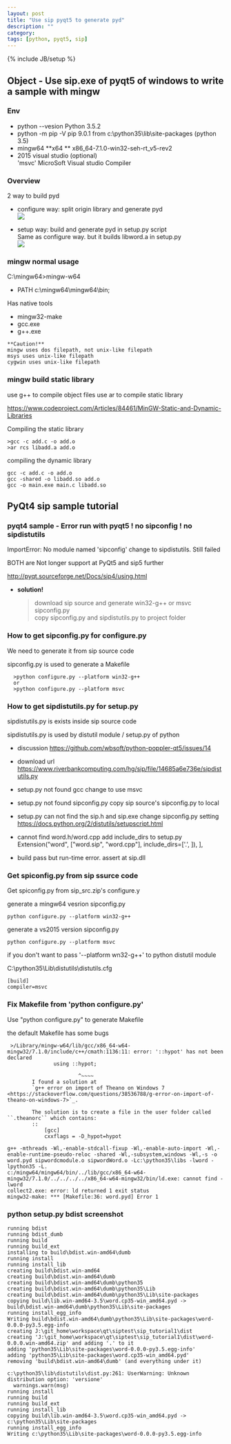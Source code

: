 ```yaml
---
layout: post
title: "Use sip pyqt5 to generate pyd"
description: ""
category: 
tags: [python, pyqt5, sip]
---
```

{% include JB/setup %}

## Object - Use sip.exe of pyqt5 of windows to write a sample with mingw 

### Env
+ python --vesion
  Python 3.5.2
+ python -m pip -V
  pip 9.0.1 from c:\python35\lib\site-packages (python 3.5)
+ mingw64 **x64 **
  x86_64-7.1.0-win32-seh-rt_v5-rev2
+ 2015 visual studio (optional)  
  'msvc' MicroSoft Visual studio Compiler
  
### Overview

2 way to build pyd

+ configure way: split origin library and generate pyd<br/>
![](/assets/screenshot/sip_pyqt5_configure.png)

+ setup way: build and generate pyd in setup.py script<br/>
Same as configure way. but it builds libword.a in setup.py<br/>
![](/assets/screenshot/sip_pyqt5_setup.png)
  
### mingw normal usage

C:\mingw64>mingw-w64
+ PATH c:\mingw64\mingw64\bin;

Has native tools 
+ mingw32-make
+ gcc.exe
+ g++.exe

```
**Caution!**
mingw uses dos filepath, not unix-like filepath
msys uses unix-like filepath
cygwin uses unix-like filepath
```

### mingw build static library
use g++ to compile object files
use ar to compile static library

https://www.codeproject.com/Articles/84461/MinGW-Static-and-Dynamic-Libraries

Compiling the static library
```
>gcc -c add.c -o add.o
>ar rcs libadd.a add.o
```

compiling the dynamic library
```
gcc -c add.c -o add.o
gcc -shared -o libadd.so add.o
gcc -o main.exe main.c libadd.so
```
## PyQt4 sip sample tutorial

### pyqt4 sample - Error run with pyqt5 ! no sipconfig ! no sipdistutils

ImportError: No module named 'sipconfig'
change to sipdistutils. Still failed

BOTH are Not longer support at PyQt5 and sip5 further

http://pyqt.sourceforge.net/Docs/sip4/using.html

+ **solution!**<br/>
  > download sip source and generate win32-g++ or msvc sipconfig.py<br/>
  > copy sipconfig.py and sipdistutils.py to project folder<br/>
  
### How to get sipconfig.py for configure.py 

We need to generate it from sip source code

sipconfig.py is used to generate a Makefile

```
  >python configure.py --platform win32-g++
  or
  >python configure.py --platform msvc
```
  
### How to get sipdistutils.py for setup.py

sipdistutils.py is exists inside sip source code

sipdistutils.py is used by distutil module / setup.py of python

+ discussion
  https://github.com/wbsoft/python-poppler-qt5/issues/14
+ download url
  https://www.riverbankcomputing.com/hg/sip/file/14685a6e736e/sipdistutils.py

+ setup.py not found gcc
change to use msvc
+ setup.py not found sipconfig.py
copy sip source's sipconfig.py to local
+ setup.py can not find the sip.h and sip.exe
change sipconfig.py setting
https://docs.python.org/2/distutils/setupscript.html
+ cannot find word.h/word.cpp
add  include_dirs to setup.py
    Extension("word", ["word.sip", "word.cpp"], include_dirs=['.', ]),
    ],
+ build pass but run-time error. assert at sip.dll


### Get spiconfig.py from sip ssurce code

Get spiconfig.py from sip_src.zip's configure.y

generate a mingw64 vesrion sipconfig.py
```
python configure.py --platform win32-g++
```

generate a vs2015 version sipconfig.py
```
python configure.py --platform msvc
```

if you don't want to pass '--platform wn32-g++' to python distutil module

C:\python35\Lib\distutils\distutils.cfg
```
[build]
compiler=msvc
```

### Fix Makefile from 'python configure.py'

Use "python configure.py" to generate Makefile

the default Makefile has some bugs


```
 >/Library/mingw-w64/lib/gcc/x86_64-w64-mingw32/7.1.0/include/c++/cmath:1136:11: error: '::hypot' has not been declared
               using ::hypot;
        
                       ^~~~~
        I found a solution at
        `g++ error on import of Theano on Windows 7 <https://stackoverflow.com/questions/38536788/g-error-on-import-of-theano-on-windows-7>`_.

        The solution is to create a file in the user folder called ``.theanorc`` which contains:
        ::
            [gcc]
            cxxflags = -D_hypot=hypot
```        



```
g++ -mthreads -Wl,-enable-stdcall-fixup -Wl,-enable-auto-import -Wl,-enable-runtime-pseudo-reloc -shared -Wl,-subsystem,windows -Wl,-s -o word.pyd sipwordcmodule.o sipwordWord.o -Lc:\python35\libs -lword -lpython35 -L.
c:/mingw64/mingw64/bin/../lib/gcc/x86_64-w64-mingw32/7.1.0/../../../../x86_64-w64-mingw32/bin/ld.exe: cannot find -lword
collect2.exe: error: ld returned 1 exit status
mingw32-make: *** [Makefile:36: word.pyd] Error 1
```

### python setup.py bdist screenshot
```
running bdist
running bdist_dumb
running build
running build_ext
installing to build\bdist.win-amd64\dumb
running install
running install_lib
creating build\bdist.win-amd64
creating build\bdist.win-amd64\dumb
creating build\bdist.win-amd64\dumb\python35
creating build\bdist.win-amd64\dumb\python35\Lib
creating build\bdist.win-amd64\dumb\python35\Lib\site-packages
copying build\lib.win-amd64-3.5\word.cp35-win_amd64.pyd -> build\bdist.win-amd64\dumb\python35\Lib\site-packages
running install_egg_info
Writing build\bdist.win-amd64\dumb\python35\Lib\site-packages\word-0.0.0-py3.5.egg-info
creating J:\git_home\workspace\qt\siptest\sip_tutorial1\dist
creating 'J:\git_home\workspace\qt\siptest\sip_tutorial1\dist\word-0.0.0.win-amd64.zip' and adding '.' to it
adding 'python35\Lib\site-packages\word-0.0.0-py3.5.egg-info'
adding 'python35\Lib\site-packages\word.cp35-win_amd64.pyd'
removing 'build\bdist.win-amd64\dumb' (and everything under it)

c:\python35\lib\distutils\dist.py:261: UserWarning: Unknown distribution option: 'versione'
  warnings.warn(msg)
running install
running build
running build_ext
running install_lib
copying build\lib.win-amd64-3.5\word.cp35-win_amd64.pyd -> c:\python35\Lib\site-packages
running install_egg_info
Writing c:\python35\Lib\site-packages\word-0.0.0-py3.5.egg-info

```